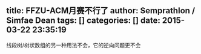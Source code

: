 title: FFZU-ACM月赛不行了
author: Semprathlon / Simfae Dean
tags: []
categories: []
date: 2015-03-22 23:35:19
---
<p>线段树/树状数组的另一种用法不会，它的逆向问题更不会</p>